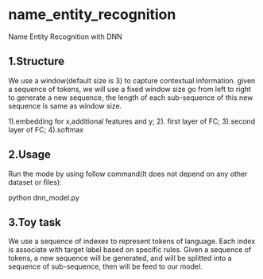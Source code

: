 # name_entity_recognition
Name Entity Recognition with DNN

1.Structure
---------------------------------------------------------------------------------------------------------------
We use a window(default size is 3) to capture contextual information. given a sequence of tokens, we will use a fixed window size
go from left to right to generate a new sequence, the length of each sub-sequence of this new sequence is same as window size.

1).embedding for x,additional features and y; 2). first layer of FC; 3).second layer of FC; 4).softmax

2.Usage
---------------------------------------------------------------------------------------------------------------
Run the mode by using follow command(It does not depend on any other dataset or files):

python dnn_model.py

3.Toy task
---------------------------------------------------------------------------------------------------------------
We use a sequence of indexex to represent tokens of language. Each index is associate with target label based on specific rules. 
Given a sequence of tokens, a new sequence will be generated, and will be splitted into a sequence of sub-sequence, then will
be feed to our model.
